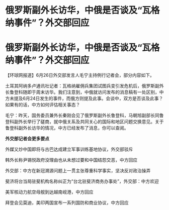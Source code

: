 # 俄罗斯副外长访华，中俄是否谈及“瓦格纳事件”？外交部回应

# 俄罗斯副外长访华，中俄是否谈及“瓦格纳事件”？外交部回应

【环球网报道】6月26日外交部发言人毛宁主持例行记者会，部分内容如下。

土耳其阿纳多卢通讯社记者：瓦格纳雇佣兵集团试图兵变引发危机后，俄罗斯副外长鲁登科随即于周末访华。我们注意到，中俄就访问发布的消息稿有一处区别，中方未提及6月24日发生的事件，而俄方则提及此事。会谈中，双方是否谈及此事？如果有的话，中方如何评估相关事态？

毛宁：昨天，国务委员兼外长秦刚会见了俄罗斯副外长鲁登科，马朝旭副部长同鲁登科副外长举行了磋商，就中俄关系及共同关心的国际和地区问题交换意见。关于鲁登科副外长访华的情况，中方已经发布了消息，你可以查阅。

**外交部记者会更多要点**

外媒又炒中国即将与古巴达成建立军事训练基地协议，外交部驳斥

韩外长称尹锡悦政府没理由也从未想过要和中国结怨交恶，中方回应

外交部：中方在新冠溯源问题上一贯主张尊重科学事实，坚决反对政治操弄

斐济将台当局驻斐机构名称纠正为“台北驻斐济商务办事处”，外交部：中方欢迎

美军核动力航空母舰到达越南岘港，中方回应

拜登会见莫迪，美印两国宣布一系列国防和商业协议，中方回应

